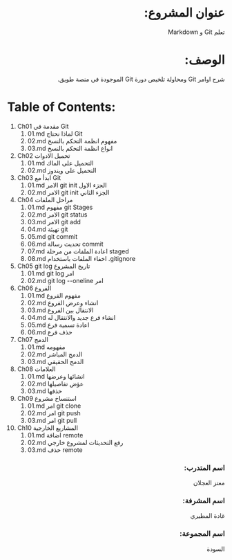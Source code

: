 <div dir="rtl" styyle="text-align:right">

# عنوان المشروع:

تعلم Git و Markdown

# الوصف:

شرح اوامر Git ومحاولة تلخيص دورة Git الموجودة في منصة طويق.

</div>

# Table of Contents:
1. Ch01  مقدمة في Git
    1. 01.md لماذا نحتاج Git
    2. 02.md مفهوم انظمة التحكم بالنسخ
    3. 03.md انواع انظمة التحكم بالنسخ
2. Ch02  تحميل الادوات
    1. 01.md التحميل على الماك
    2. 02.md التحميل على ويندوز
3. Ch03 ابدأ مع Git
    1. 01.md الامر git init الجزء الاول
    2. 02.md الامر git init الجزء الثاني
4. Ch04 مراحل الملفات
    1. 01.md مفهوم git Stages
    2. 02.md الامر git status
    3. 03.md الامر git add
    4. 04.md تهيئة git
    5. 05.md git commit
    6. 06.md تحديث رسالة commit
    7. 07.md اعادة الملفات من مرحلة staged
    8. 08.md اخفاء الملفات باستخدام .gitignore
5. Ch05 git log تاريخ المشروع
    1. 01.md git log امر
    2. 02.md git log --oneline امر
6. Ch06 الفروع
    1. 01.md مفهوم الفروع
    2. 02.md انشاء وعرض الفروع
    3. 03.md الانتقال بين الفروع
    4. 04.md انشاء فرع جديد والانتقال له
    5. 05.md اعادة تسمية فرع
    6. 06.md حذف فرع
7. Ch07 الدمج
    1. 01.md مفهومه
    2. 02.md الدمج المباشر
    3. 03.md الدمج الحقيقي
8. Ch08 العلامات
    1. 01.md انشائها وعرضها
    2. 02.md عؤض تفاصيلها
    3. 03.md حذفها
9. Ch09 استنساخ مشروع
    1. 01.md امر git clone
    2. 02.md امر git push
    3. 03.md امر git pull
10. Ch10 المشاريع الخارجية
    1. 01.md اضافة remote
    2. 02.md رفع التحديثات لمشروع خارجي
    3. 03.md حذف remote


<div dir="rtl" styyle="text-align:right">

### اسم المتدرب:
معتز العجلان

### اسم المشرفة:
غادة المطيري

### اسم المجموعة:
السودة

</div>
